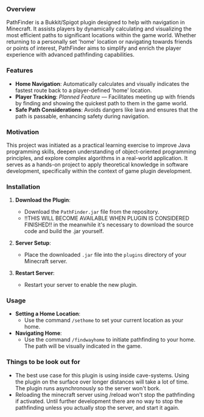 

### Overview

PathFinder is a Bukkit/Spigot plugin designed to help with navigation in Minecraft. It assists players by dynamically calculating and visualizing the most efficient paths to significant locations within the game world. Whether returning to a personally set 'home' location or navigating towards friends or points of interest, PathFinder aims to simplify and enrich the player experience with advanced pathfinding capabilities.

### Features

- **Home Navigation**: Automatically calculates and visually indicates the fastest route back to a player-defined 'home' location.
- **Player Tracking**: *Planned Feature* — Facilitates meeting up with friends by finding and showing the quickest path to them in the game world.
- **Safe Path Considerations**: Avoids dangers like lava and ensures that the path is passable, enhancing safety during navigation.

### Motivation

This project was initiated as a practical learning exercise to improve Java programming skills, deepen understanding of object-oriented programming principles, and explore complex algorithms in a real-world application. It serves as a hands-on project to apply theoretical knowledge in software development, specifically within the context of game plugin development.

### Installation

1. **Download the Plugin**:
    - Download the `PathFinder.jar` file from the repository.
    - !!THIS WILL BECOME AVAILABLE WHEN PLUGIN IS CONSIDERED FINISHED!! in the meanwhile it's necessary to download the source code and build the .jar yourself. 

2. **Server Setup**:
    - Place the downloaded `.jar` file into the `plugins` directory of your Minecraft server.

3. **Restart Server**:
    - Restart your server to enable the new plugin.

### Usage

- **Setting a Home Location**:
    - Use the command `/sethome` to set your current location as your home.
- **Navigating Home**:
    - Use the command `/findwayhome` to initiate pathfinding to your home. The path will be visually indicated in the game.

### Things to be look out for

- The best use case for this plugin is using inside cave-systems. Using the plugin on the surface over longer distances will take a lot of time. The plugin runs asynchronously so the server won't bork.     
- Reloading the minecraft server using /reload won't stop the pathfinding if activated. Until further development there are no way to stop the pathfinding unless you actually stop the server, and start it again.